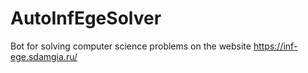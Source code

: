 # AutoInfEgeSolver
Bot for solving computer science problems on the website https://inf-ege.sdamgia.ru/
